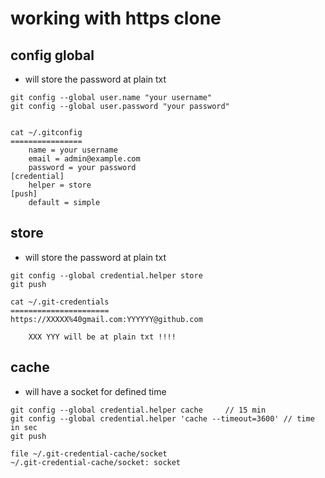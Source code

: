 # working with https clone

## config global

* will store the password at plain txt

```
git config --global user.name "your username"
git config --global user.password "your password"


cat ~/.gitconfig
================
	name = your username
	email = admin@example.com
	password = your password
[credential]
	helper = store
[push]
	default = simple
```


## store

* will store the password at plain txt

```
git config --global credential.helper store
git push

cat ~/.git-credentials 
======================
https://XXXXX%40gmail.com:YYYYYY@github.com

	XXX YYY will be at plain txt !!!!

```

## cache

* will have a socket for defined time 

```
git config --global credential.helper cache		// 15 min
git config --global credential.helper 'cache --timeout=3600' // time in sec
git push

file ~/.git-credential-cache/socket 
~/.git-credential-cache/socket: socket
```


